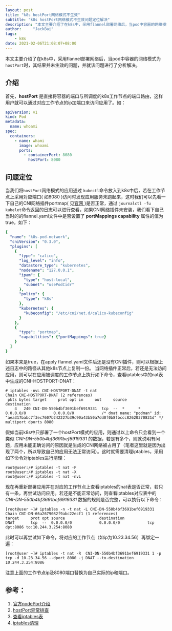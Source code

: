 ```yaml
---
layout: post
title: "k8s hostPort网络模式不生效"
subtitle: "k8s hostPort网络模式不生效问题定位解决"
description: "本文主要介绍了在k8s中，采用flannel部署网络后，当pod中容器的网络模式为`hostPort`时，其结果并未生效的问题，并就该问题进行了分析解决。"
author:     "JackBai"
tags:
    - k8s
date: 2021-02-06T21:08:07+08:00
---
```


本文主要介绍了在k8s中，采用flannel部署网络后，当pod中容器的网络模式为`hostPort`时，其结果并未生效的问题，并就该问题进行了分析解决。

## 介绍

首先，**hostPort** 是直接将容器的端口与所调度的k8s工作节点的端口路由，这样用户就可以通过对应工作节点的ip加端口来访问应用了。如：

```yaml
apiVersion: v1
kind: Pod
metadata:
  name: whoami
spec:
  containers:
    - name: whami
      image: whoami
      ports:
        - containerPort: 8080
          hostPort: 8080
```
## 问题定位
当我们将`hostPort`网络模式的应用通过 `kubectl`命令放入到k8s中后，若在工作节点上采用对应端口( 如8080 )访问时发现应用服务未跑起来，这时我们可以先看一下自己的CNI网络插件portmap( 见[官网 ](https://kubernetes.io/zh/docs/concepts/extend-kubernetes/compute-storage-net/network-plugins/))是否正常，通过 `journalctl -fu kubelet`命令返回的日志可以进行查看，如果CNI网络插件未安装，我们看下自己当时的的flannel.yaml文件中是否设置了 **portMappings capability** 属性的值为true，如下：
```yaml
{
  "name": "k8s-pod-network",
  "cniVersion": "0.3.0",
  "plugins": [
    {
      "type": "calico",
      "log_level": "info",
      "datastore_type": "kubernetes",
      "nodename": "127.0.0.1",
      "ipam": {
        "type": "host-local",
        "subnet": "usePodCidr"
      },
      "policy": {
        "type": "k8s"
      },
      "kubernetes": {
        "kubeconfig": "/etc/cni/net.d/calico-kubeconfig"
      }
    },
    {
      "type": "portmap",
      "capabilities": {"portMappings": true}
    }
  ]
}
```
如果本来是true，在apply flannel.yaml文件后还是没有CNI插件，则可以根据上述日志中的路径从其他k8s节点上复制一份。
当网络插件正常后，若还是无法访问应用，则可以在应用被调度的工作节点上执行如下命令，查看iptables中的nat表中生成的CNI-HOSTPORT-DNAT：

```shell
# iptables -nvL CNI-HOSTPORT-DNAT -t nat
Chain CNI-HOSTPORT-DNAT (2 references)
 pkts bytes target     prot opt in     out     source               destination
    4   240 CNI-DN-550b4bf3691bef6919331  tcp  --  *      *       0.0.0.0/0            0.0.0.0/0            /* dnat name: "podman" id: "aea317babc7f3ec7607b242227b39c90a43b50a7dd0f0b8fbccc82620370831d" */ multiport dports 8080
```

假如当前k8s中只部署了一个hostPort模式的应用，则通过以上命令只会看到一个类似 *CNI-DN-550b4bf3691bef6919331* 的数据，若是有多个，则就说明有问题，应用未能正确访问的原因就是生成的CNI网络被占用了（笔者这里就是因为出现了两个，所以导致自己的应用无法正常访问）。这时就需要清理iptables，采用如下命令对iptables进行清理：

```shell
root@user:/# iptables -t nat -F 
root@user:/# iptables -t nat -X
root@user:/# iptables -t nat -nvL
```

现在再重新部署应用并在对应的工作节点上查看iptables的nat表是否正常，若只有一条，再尝试访问应用。若还是不能正常访问，则查看iptables对应表中的 *CNI-DN-550b4bf3691bef6919331* 数据的规则是否完整，可以执行以下命令：

```shell
[root@user ~]# iptables -n -t nat -L CNI-DN-550b4bf3691bef6919331
Chain CNI-DN-66a2679082f9abc22ecf1 (1 references)
target     prot opt source               destination
DNAT       tcp  --  0.0.0.0/0            0.0.0.0/0            tcp dpt:8086 to:10.244.3.254:8080
```

此时可以再尝试如下命令，将对应的工作节点（如ip为10.23.34.56）再绑定一遍：

```shell
[root@user ~]# iptables -t nat -R  CNI-DN-550b4bf3691bef6919331 1 -p tcp -d 10.23.34.56 --dport 8080 -j DNAT --to-destination 10.244.3.254:8086
```

注意上面的工作节点ip及8080端口替换为自己实际的ip和端口。

## 参考：

1. [官方nodePort介绍](https://kubernetes.io/zh/docs/concepts/services-networking/service/#nodeport)
2. [hostPort异常排查](http://liupeng0518.github.io/2018/12/29/k8s/Network/%E5%BC%82%E5%B8%B8%E6%8E%92%E9%94%99/)
3. [查看iptables表](https://arusso.io/Podman_CNI_Networking_on_CentOS_7/)
4. [iptables清理](https://www.jianshu.com/p/c8f6fb0314cb)